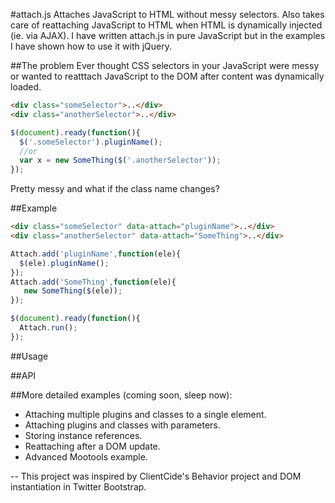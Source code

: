 #attach.js
Attaches JavaScript to HTML without messy selectors. Also takes care of reattaching JavaScript to HTML when HTML is dynamically injected (ie. via AJAX). I have written attach.js in pure JavaScript but in the examples I have shown how to use it with jQuery.

##The problem
Ever thought CSS selectors in your JavaScript were messy or wanted to reatttach JavaScript to the DOM after content was dynamically loaded.
```html
<div class="someSelector">..</div>
<div class="anotherSelector">..</div>
```
```javascript
$(document).ready(function(){
  $('.someSelector').pluginName();
  //or
  var x = new SomeThing($('.anotherSelector'));
});
```
Pretty messy and what if the class name changes? 

##Example
```html
<div class="someSelector" data-attach="pluginName">..</div>
<div class="anotherSelector" data-attach="SomeThing">..</div>
```
```javascript
Attach.add('pluginName',function(ele){
  $(ele).pluginName();
});
Attach.add('SomeThing',function(ele){
   new SomeThing($(ele));
});

$(document).ready(function(){
  Attach.run();
});
```

##Usage

##API

##More detailed examples (coming soon, sleep now):
* Attaching multiple plugins and classes to a single element.
* Attaching plugins and classes with parameters.
* Storing instance references.
* Reattaching after a DOM update.
* Advanced Mootools example.

--
This project was inspired by ClientCide's Behavior project and DOM instantiation in Twitter Bootstrap.
